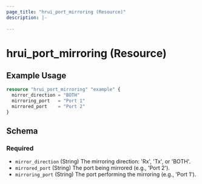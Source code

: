 ```yaml
---
page_title: "hrui_port_mirroring (Resource)"
description: |-
  
---
```


# hrui_port_mirroring (Resource)



## Example Usage

```terraform
resource "hrui_port_mirroring" "example" {
  mirror_direction = "BOTH"
  mirroring_port   = "Port 1"
  mirrored_port    = "Port 2"
}
```

<!-- schema generated by tfplugindocs -->
## Schema

### Required

- `mirror_direction` (String) The mirroring direction: 'Rx', 'Tx', or 'BOTH'.
- `mirrored_port` (String) The port being mirrored (e.g., 'Port 2').
- `mirroring_port` (String) The port performing the mirroring (e.g., 'Port 1').


